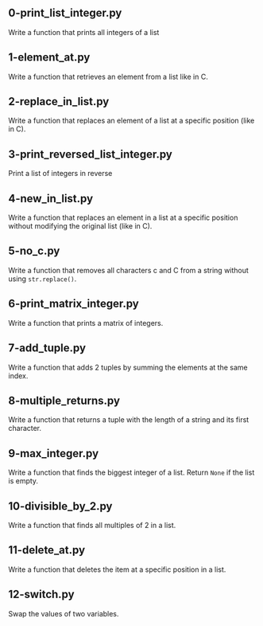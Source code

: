## 0-print_list_integer.py
Write a function that prints all integers of a list

## 1-element_at.py
Write a function that retrieves an element from a list like in C.

## 2-replace_in_list.py
Write a function that replaces an element of a list at a specific position (like in C).

## 3-print_reversed_list_integer.py
Print a list of integers in reverse

## 4-new_in_list.py
Write a function that replaces an element in a list at a specific position without modifying the original list (like in C).

## 5-no_c.py
Write a function that removes all characters c and C from a string without using `str.replace()`.

## 6-print_matrix_integer.py
Write a function that prints a matrix of integers.

## 7-add_tuple.py
Write a function that adds 2 tuples by summing the elements at the same index.

## 8-multiple_returns.py
Write a function that returns a tuple with the length of a string and its first character.

## 9-max_integer.py
Write a function that finds the biggest integer of a list. Return `None` if the list is empty.

## 10-divisible_by_2.py
Write a function that finds all multiples of 2 in a list.

## 11-delete_at.py
Write a function that deletes the item at a specific position in a list.

## 12-switch.py
Swap the values of two variables.
